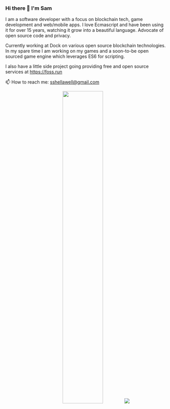 ### Hi there 👋 I'm Sam

I am a software developer with a focus on blockchain tech, game development and web/mobile apps. I love Ecmascript and have been using it for over 15 years, watching it grow into a beautiful language. Advocate of open source code and privacy.

Currently working at Dock on various open source blockchain technologies. In my spare time I am working on my games and a soon-to-be open sourced game engine which leverages ES6 for scripting.

I also have a little side project going providing free and open source services at https://foss.run

📫 How to reach me: sshellawell@gmail.com


<p align="center">
  <img height="50%" width="auto" src ="https://github-readme-stats.vercel.app/api?username=cykoder&show_icons=true&count_private=false&theme=nord&hide_border=true&hide=issues,contribs&bg_color=00000000">
<!--   <img height="50%" width="auto" src ="https://github-readme-stats.vercel.app/api/top-langs/?username=SamHellawell&layout=compact&hide_border=true&theme=nord&bg_color=00000000&langs_count=6"> -->
  <img src ="https://github-readme-streak-stats.herokuapp.com?user=SamHellawell&theme=nord&hide_border=true&background=FFFFFF00">
</p>

<!--
**SamHellawell/SamHellawell** is a ✨ _special_ ✨ repository because its `README.md` (this file) appears on your GitHub profile.

Here are some ideas to get you started:

- 🔭 I’m currently working on ...
- 🌱 I’m currently learning ...
- 👯 I’m looking to collaborate on ...
- 🤔 I’m looking for help with ...
- 💬 Ask me about ...
- 📫 How to reach me: ...
- 😄 Pronouns: ...
- ⚡ Fun fact: ...
-->
